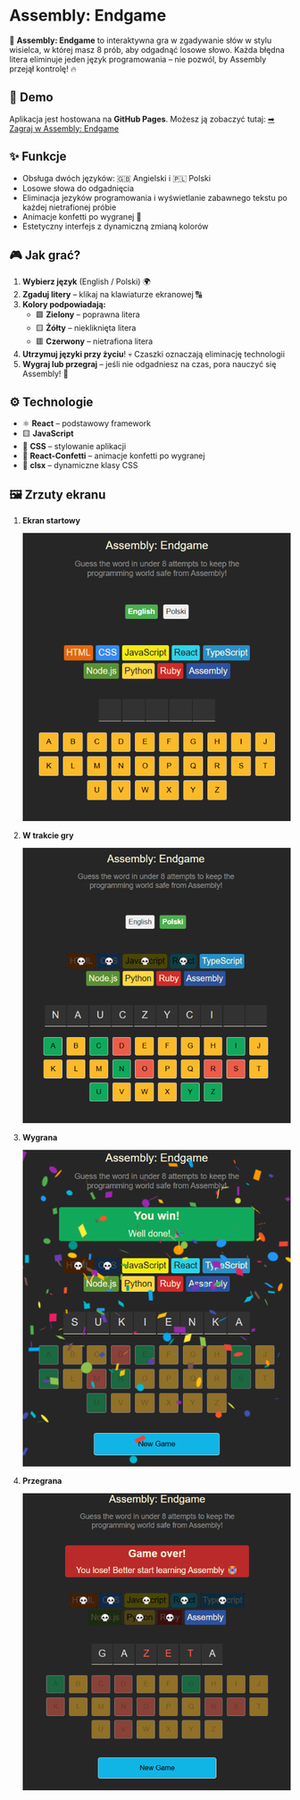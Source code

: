 # Assembly: Endgame

🚀 **Assembly: Endgame** to interaktywna gra w zgadywanie słów w stylu wisielca, w której masz 8 prób, aby odgadnąć losowe słowo. Każda błędna litera eliminuje jeden język programowania – nie pozwól, by Assembly przejął kontrolę! 🔥

## 🚀 Demo
Aplikacja jest hostowana na **GitHub Pages**. Możesz ją zobaczyć tutaj:
[➡ Zagraj w Assembly: Endgame](https://kolodziejmateusz.github.io/Assembly-Endgame-Word-Guess/)

## ✨ Funkcje
- Obsługa dwóch języków: 🇬🇧 Angielski i 🇵🇱 Polski
- Losowe słowa do odgadnięcia
- Eliminacja jezyków programowania i wyświetlanie zabawnego tekstu po każdej nietrafionej próbie
- Animacje konfetti po wygranej 🎉
- Estetyczny interfejs z dynamiczną zmianą kolorów

## 🎮 Jak grać?
1. **Wybierz język** (English / Polski) 🌍
2. **Zgaduj litery** – klikaj na klawiaturze ekranowej 🔠
3. **Kolory podpowiadają:**
   - 🟩 **Zielony** – poprawna litera
   - 🟨 **Żółty** – niekliknięta litera
   - 🟥 **Czerwony** – nietrafiona litera
4. **Utrzymuj języki przy życiu**! 💀 Czaszki oznaczają eliminację technologii
5. **Wygraj lub przegraj** – jeśli nie odgadniesz na czas, pora nauczyć się Assembly! 🤖


## ⚙️ Technologie
- ⚛ **React** – podstawowy framework
- 🟨 **JavaScript** 
- 🎨 **CSS** – stylowanie aplikacji
- 🎉 **React-Confetti** – animacje konfetti po wygranej
- 📏 **clsx** – dynamiczne klasy CSS

## 🖼️ Zrzuty ekranu

1. **Ekran startowy**

   ![Ekran startowy](./src/data/images/1.png)

2. **W trakcie gry**

   ![Rozgrywka](./src/data/images/2.png)

3. **Wygrana**

   ![Wygrana](./src/data/images/3.png)

4. **Przegrana**

   ![Przegrana](./src/data/images/4.png)



